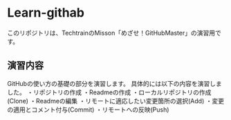 # Learn-githab
このリポジトリは、TechtrainのMisson「めざせ！GitHubMaster」の演習用です。

## 演習内容
GitHubの使い方の基礎の部分を演習します。
具体的には以下の内容を演習しました。
・リポジトリの作成
・Readmeの作成
・ローカルリポジトリの作成(Clone)
・Readmeの編集
・リモートに適応したい変更箇所の選択(Add)
・変更の適用とコメント付与(Commit)
・リモートへの反映(Push)
